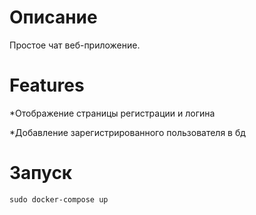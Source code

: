 <h1>Описание</h1>
Простое чат веб-приложение.

<h1>Features</h1>
<p>*Отображение страницы регистрации и логина</p>
<p>*Добавление зарегистрированного пользователя в бд</p>
<h1>Запуск</h1>
<div id="code-container" style="position: relative;">
  <pre><code id="code-snippet">sudo docker-compose up</code></pre>
</div>
